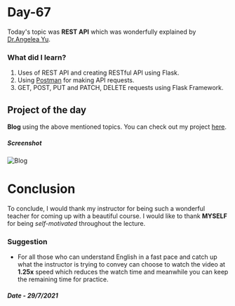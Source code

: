 # Day-67

 Today's topic was **REST API** which was wonderfully explained by  [Dr.Angelea Yu](https://www.udemy.com/user/4b4368a3-b5c8-4529-aa65-2056ec31f37e/). 

### What did I learn?

1. Uses of REST API and creating RESTful API using Flask.
2. Using [Postman](https://postman.com/) for making API requests.
3. GET, POST, PUT and PATCH, DELETE requests using Flask Framework.

## Project of the day

**Blog** using the above mentioned topics. You can check out my project [here](RESTful-Blog/main.py).  

##### Screenshot

![Blog](images/d67.gif)

# Conclusion

To conclude, I would thank my instructor for being such a wonderful teacher for coming up with a beautiful course. I would like to thank **MYSELF** for being _self-motivated_ throughout the lecture. 

### Suggestion

- For all those who can understand English in a fast pace and catch up what the instructor is trying to convey can choose to watch the video at **1.25x** speed which reduces the watch time and meanwhile you can keep the remaining time for practice.

##### Date - 29/7/2021